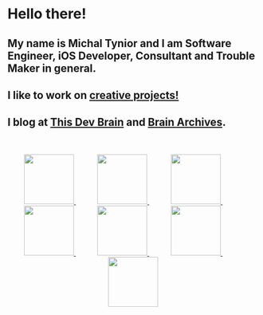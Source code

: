 <h1>Hello there!</h1>

<h2>My name is Michal Tynior and I am Software Engineer, iOS Developer, Consultant and Trouble Maker in general.
</h2>

<h2>I like to work on <a href="https://tynior.link/">creative projects!</a></h2>

<h2>I blog at <a href="https://thisdevbrain.com/">This Dev Brain</a> and <a href="https://brainarchives.com/">Brain Archives</a>.</h2>
<br/>
<br/>
<div align="center">
  <a href="https://tynior.link" title="My projects" target="_blank">
    <img src="https://user-images.githubusercontent.com/6362174/209187337-ebc359d4-6200-40ad-8d51-e08249ee7abf.png" height="100px">
  </a>
  &nbsp;&nbsp;&nbsp;&nbsp;&nbsp;&nbsp;&nbsp;&nbsp;&nbsp;&nbsp;
  <a href="https://twitter.com/mtynior" title="Twitter" target="_blank">
    <img src="https://user-images.githubusercontent.com/6362174/209187681-0d7bec94-e430-46e4-ace2-ac286a66d677.png" height="100px">
  </a>
  &nbsp;&nbsp;&nbsp;&nbsp;&nbsp;&nbsp;&nbsp;&nbsp;&nbsp;&nbsp;
  <a href="https://mastodon.social/@mtynior" title="Mastodon" target="_blank">
    <img src="https://user-images.githubusercontent.com/6362174/209188412-0861f846-670c-4ce3-a371-63a35a5a9626.png" height="100px">
  </a>
  &nbsp;&nbsp;&nbsp;&nbsp;&nbsp;&nbsp;&nbsp;&nbsp;&nbsp;&nbsp;
  <a href="https://linkedin.com/in/mtynior/" title="LinkedIn" target="_blank">
    <img src="https://user-images.githubusercontent.com/6362174/209188562-711f9a26-61c4-4885-9eda-1437a80908b1.png" height="100px">
  </a>
  &nbsp;&nbsp;&nbsp;&nbsp;&nbsp;&nbsp;&nbsp;&nbsp;&nbsp;&nbsp;
  <a href="https://www.youtube.com/channel/UCc-PsbFTIdG6_YWzbRGaMZg" title="YouTube" target="_blank">
    <img src="https://user-images.githubusercontent.com/6362174/209188702-03a2188f-013a-4124-bac7-8655ad116e98.png" height="100px">
  </a>
  &nbsp;&nbsp;&nbsp;&nbsp;&nbsp;&nbsp;&nbsp;&nbsp;&nbsp;&nbsp;
  <a href="https://www.instagram.com/mtynior/" title="Instagram" target="_blank">
    <img src="https://user-images.githubusercontent.com/6362174/209188791-a01565d4-144b-42cc-ae3f-13b987ccbc7e.png" height="100px">
  </a>
   &nbsp;&nbsp;&nbsp;&nbsp;&nbsp;&nbsp;&nbsp;&nbsp;&nbsp;&nbsp;
  <a href="https://www.tiktok.com/@mtynior" title="Tik Tok" target="_blank">
    <img src="https://user-images.githubusercontent.com/6362174/209188947-80690f7a-4628-450e-8845-6aa495eec48c.png" height="100px">
  </a>
</div>
